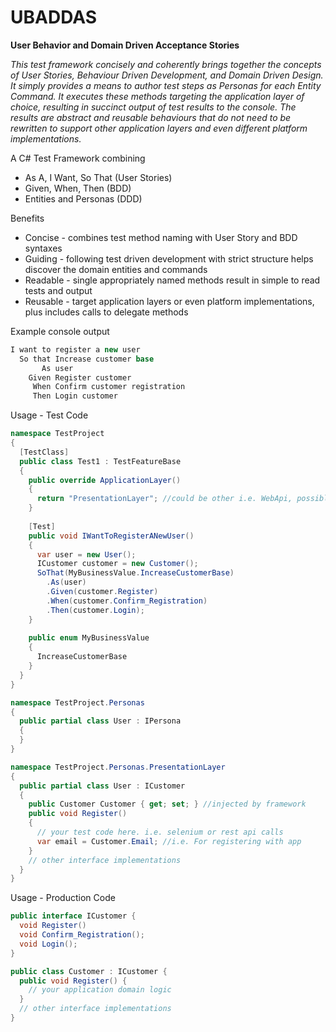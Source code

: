 UBADDAS
=======

**User Behavior and Domain Driven Acceptance Stories**

*This test framework concisely and coherently brings together the concepts of User Stories, Behaviour Driven Development, and Domain Driven Design. It simply provides a means to author test steps as Personas for each Entity Command. It executes these methods targeting the application layer of choice, resulting in succinct output of test results to the console.  The results are abstract and reusable behaviours that do not need to be rewritten to support other application layers and even different platform implementations.*

A C# Test Framework combining
* As A, I Want, So That (User Stories)
* Given, When, Then (BDD)
* Entities and Personas (DDD)

Benefits
* Concise - combines test method naming with User Story and BDD syntaxes
* Guiding - following test driven development with strict structure helps discover the domain entities and commands
* Readable - single appropriately named methods result in simple to read tests and output
* Reusable - target application layers or even platform implementations, plus includes calls to delegate methods

Example console output
```C#
I want to register a new user
  So that Increase customer base
       As user
    Given Register customer
     When Confirm customer registration
     Then Login customer
```
Usage - Test Code
```C#
namespace TestProject
{
  [TestClass]
  public class Test1 : TestFeatureBase
  {
    public override ApplicationLayer()
    {
      return "PresentationLayer"; //could be other i.e. WebApi, possibly provided by App.Config
    }
    
    [Test]
    public void IWantToRegisterANewUser()
    {
      var user = new User();
      ICustomer customer = new Customer();
      SoThat(MyBusinessValue.IncreaseCustomerBase)
        .As(user)
        .Given(customer.Register)
        .When(customer.Confirm_Registration)
        .Then(customer.Login);
    }
  
    public enum MyBusinessValue
    {
      IncreaseCustomerBase
    }
  }
}

namespace TestProject.Personas
{
  public partial class User : IPersona
  {
  }
}

namespace TestProject.Personas.PresentationLayer
{
  public partial class User : ICustomer
  {
    public Customer Customer { get; set; } //injected by framework
    public void Register()
    {
      // your test code here. i.e. selenium or rest api calls
      var email = Customer.Email; //i.e. For registering with app
    }
    // other interface implementations
  }
}
```
Usage - Production Code
```C#
public interface ICustomer {
  void Register()
  void Confirm_Registration();
  void Login();
}

public class Customer : ICustomer {
  public void Register() {
    // your application domain logic
  }
  // other interface implementations
}



